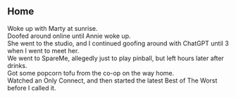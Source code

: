 ## Home
Woke up with Marty at sunrise.  
Doofed around online until Annie woke up.  
She went to the studio, and I continued goofing around with ChatGPT until 3 when I went to meet her.  
We went to SpareMe, allegedly just to play pinball, but left hours later after drinks.  
Got some popcorn tofu from the co-op on the way home.  
Watched an Only Connect, and then started the latest Best of The Worst before I called it.  

